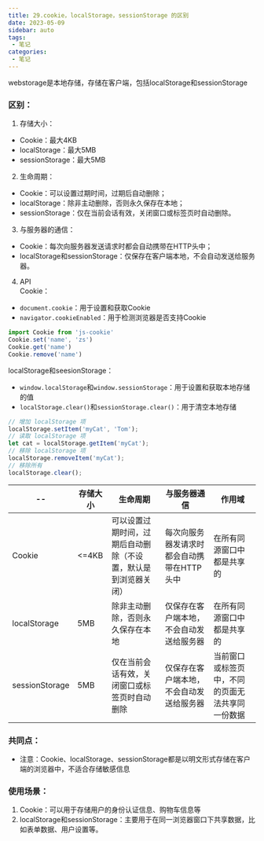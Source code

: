 ```yaml
---
title: 29.cookie，localStorage，sessionStorage 的区别
date: 2023-05-09
sidebar: auto
tags:
 - 笔记
categories:
 - 笔记
---
```


webstorage是本地存储，存储在客户端，包括localStorage和sessionStorage

### 区别：
1. 存储大小：
- Cookie：最大4KB
- localStorage：最大5MB
- sessionStorage：最大5MB
2. 生命周期：
- Cookie：可以设置过期时间，过期后自动删除；
- localStorage：除非主动删除，否则永久保存在本地；
- sessionStorage：仅在当前会话有效，关闭窗口或标签页时自动删除。
3. 与服务器的通信：
- Cookie：每次向服务器发送请求时都会自动携带在HTTP头中；
- localStorage和sessionStorage：仅保存在客户端本地，不会自动发送给服务器。
4. API <br />
Cookie：<br />
- `document.cookie`：用于设置和获取Cookie
- `navigator.cookieEnabled`：用于检测浏览器是否支持Cookie <br />
```js
import Cookie from 'js-cookie'
Cookie.set('name', 'zs')
Cookie.get('name')
Cookie.remove('name')
```
localStorage和seesionStorage：<br />
- `window.localStorage`和`window.sessionStorage`：用于设置和获取本地存储的值
- `localStorage.clear()`和`sessionStorage.clear()`：用于清空本地存储
```js
// 增加 localStorage 项
localStorage.setItem('myCat', 'Tom');
// 读取 localStorage 项
let cat = localStorage.getItem('myCat');
// 移除 localStorage 项
localStorage.removeItem('myCat');
// 移除所有
localStorage.clear();
```
|  --   | 存储大小  | 生命周期 | 与服务器通信 | 作用域 |
|  ----  | ----  | ---- | ---- | ---- |
| Cookie  | <=4KB | 可以设置过期时间，过期后自动删除（不设置，默认是到浏览器关闭） | 每次向服务器发请求时都会自动携带在HTTP头中 | 在所有同源窗口中都是共享的 |
| localStorage  | 5MB | 除非主动删除，否则永久保存在本地 | 仅保存在客户端本地，不会自动发送给服务器 | 在所有同源窗口中都是共享的 |
| sessionStorage	| 5MB | 仅在当前会话有效，关闭窗口或标签页时自动删除 | 仅保存在客户端本地，不会自动发送给服务器 | 当前窗口或标签页中，不同的页面无法共享同一份数据 |

### 共同点：
- 注意：Cookie、localStorage、sessionStorage都是以明文形式存储在客户端的浏览器中，不适合存储敏感信息

### 使用场景：
1. Cookie：可以用于存储用户的身份认证信息、购物车信息等
2. localStorage和sessionStorage：主要用于在同一浏览器窗口下共享数据，比如表单数据、用户设置等。